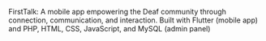FirstTalk: A mobile app empowering the Deaf community through connection, communication, and interaction. Built with Flutter (mobile app) and PHP, HTML, CSS, JavaScript, and MySQL (admin panel)
